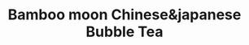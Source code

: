 ---
layout: place
title: "Bamboo moon Chinese&japanese Bubble Tea"
permalink: /massachusetts/randolph/bamboo-moon-chinese-japanese-bubble-tea.html
stateAbbr: MA
stateName: Massachusetts
cityName: Randolph
place_id: ChIJ7_Lbc_yC5IkRII9LQdwmsW4
photos:
  - name: >-
      places/ChIJ7_Lbc_yC5IkRII9LQdwmsW4/photos/AeeoHcLJ3uZnUA955GGXSqzKD4mmy-qu_RwJaoWNvGb9auK8p6RbOXlSf8bvMiptQs0b0FcE7c-x-LiRR1gdDE11BsIFJD_9izzs07A3-L2SH_XnglUuuD5AqeKuQkeC4Sc8i15o7CZgg4DQcaeTSl9yRGpNfBFbdT1Mm2ekITrhWtMfAoZTcYblWKWil35BaPziRwEZ2XpRNXGrGfPaD-e-6Me-_a4hZAikWfNBMX-jc8TJ_ZuU-nZzg_lmrP9q4thJNj-X0XRnphTQzimx3eRL2fhxSvmWpF2Jt6yUntEW7GGlAg
    widthPx: 2976
    heightPx: 3968
    authorAttributions:
      - displayName: Bamboo Moon Asian Cuisine
        uri: https://maps.google.com/maps/contrib/111329694660643125819
        photoUri: >-
          https://lh3.googleusercontent.com/a-/ALV-UjWg-QA5nsp3eQM_bsRXglQ-a-Vg-JzBXbo4QWPFEmGN1rcp710=s100-p-k-no-mo
    flagContentUri: >-
      https://www.google.com/local/imagery/report/?cb_client=maps_api_places.places_api&image_key=!1e10!2sAF1QipMyrSsmNx-hKBQkbMstGo6Px4VONJ2v2yYik5Ff&hl=en-US
    googleMapsUri: >-
      https://www.google.com/maps/place//data=!3m4!1e2!3m2!1sAF1QipMyrSsmNx-hKBQkbMstGo6Px4VONJ2v2yYik5Ff!2e10!4m2!3m1!1s0x89e482fc73dbf2ef:0x6eb126dc414b8f20
  - name: >-
      places/ChIJ7_Lbc_yC5IkRII9LQdwmsW4/photos/AeeoHcLLkHTfxf3pZft4Sne_Jgyly46xivfxbmGcabpYx4Wn83_K7mUvBk_TldnIqg4w82bsvocjN66-yfr_s0UygpG316kdfkPkFE-niNlHQGCOwqxm9MiFmVnkIGATjP5LuEKhCnWVybbuaCa5VH_nTLCDHI5owb5qqjK0wwp9Kk3AExkOjrbnRH16I4RGVpiwR8zEuOhLU8CadP3L0sZ2O1okzb_zxvjVBBH8KJZrfNP3eArF1Sv3HKbs93b9l6cwJy18K0N7VLwk6SI5F7DAGKHLEMoa3SnaPkCxNCTNZ-7ddQ
    widthPx: 3264
    heightPx: 2448
    authorAttributions:
      - displayName: Bamboo Moon Asian Cuisine
        uri: https://maps.google.com/maps/contrib/111329694660643125819
        photoUri: >-
          https://lh3.googleusercontent.com/a-/ALV-UjWg-QA5nsp3eQM_bsRXglQ-a-Vg-JzBXbo4QWPFEmGN1rcp710=s100-p-k-no-mo
    flagContentUri: >-
      https://www.google.com/local/imagery/report/?cb_client=maps_api_places.places_api&image_key=!1e10!2sAF1QipMoXh3KmS9oZJRWh2AJWke55X5d7jmIz4FhsEVG&hl=en-US
    googleMapsUri: >-
      https://www.google.com/maps/place//data=!3m4!1e2!3m2!1sAF1QipMoXh3KmS9oZJRWh2AJWke55X5d7jmIz4FhsEVG!2e10!4m2!3m1!1s0x89e482fc73dbf2ef:0x6eb126dc414b8f20
  - name: >-
      places/ChIJ7_Lbc_yC5IkRII9LQdwmsW4/photos/AeeoHcLSM2d36p1zgQigtTtZWlWHOnERQSkdKKKnofD5a1JGPzY97FIseS8w9ZYoYhLPHRAJL-pbFnw62sVkZglaqqxLdspFht8Uz66IzBMU0wDEnqG5B6sWEQzENJIN3eGt_LFZkvNaZeXIirWmdCMxQgHMSWpkp8lV1brONgiZY24onCAlbK09wuB1XLkifXs5L4k6p5asD-iAGiKFxA1xh9Z80SAD2lvmHl2Ki6OBq7inu4YolRc_pICjmdaof6ll-f8NicZjknHi_MAKGXK7ZBhviu56Q_ZK1X2mzo6-fK5kwwYboxUaPgMctuaaaCoS_YITNnyLBS89QnoA_jo9lYJWPN3d9p7jQX6AAxzC11pQEVDSAxNQA5QCPc2KTry9jTwcY8kexbIxn18b9ffYLFiY3khTfHSK0G9OSZw3b1kUoF6A
    widthPx: 3000
    heightPx: 4000
    authorAttributions:
      - displayName: Luis Blanco
        uri: https://maps.google.com/maps/contrib/102268659289720332732
        photoUri: >-
          https://lh3.googleusercontent.com/a-/ALV-UjWl6haZAlL1GZWF5VMwPxcpS-9olvcagORWZNNX6BlKO4uvrkuIqw=s100-p-k-no-mo
    flagContentUri: >-
      https://www.google.com/local/imagery/report/?cb_client=maps_api_places.places_api&image_key=!1e10!2sCIHM0ogKEICAgICtq-Ki9gE&hl=en-US
    googleMapsUri: >-
      https://www.google.com/maps/place//data=!3m4!1e2!3m2!1sCIHM0ogKEICAgICtq-Ki9gE!2e10!4m2!3m1!1s0x89e482fc73dbf2ef:0x6eb126dc414b8f20
  - name: >-
      places/ChIJ7_Lbc_yC5IkRII9LQdwmsW4/photos/AeeoHcKjLkqFwDpiarpCyW7KmrfwTcIKFklJDSpJmUZtcx0InUTpLUED6s0iEN5NE8c5-YNaau_MAD5IvHUMpAuD7BNV7kdbPyRrU3ZwFh7J_oTIqYOP-6N1cEyPbyHrZwcXASRV2kFQE7Av7jbvoXBkUW2iwd2A29KLvGaDzV_DlQZucGJpNp7EkH9qTx_XedVPZKA15l7MHJDq_g8BiEyT6XQpAVKEKcdhbE1j4yr2Kk8IqukrBoKUKT1YwkNQ07JvxstzQTAtxI2zPhave_nohOtEtY7sqzf9vvRX56aaGguJmJpKxrtyZRlI5c9dTYBoCcte-zioX5gJK4n6YPSf6Kz7f607BeUyquXk04YgRkNst2NygoxsgrguQ_S9ZTHnx5JsN-0wvext6QEDaNkAq_sRkg3d3_yMi2Azmi-AuLxsDA
    widthPx: 1242
    heightPx: 2208
    authorAttributions:
      - displayName: Errolyn M
        uri: https://maps.google.com/maps/contrib/107383586595189073943
        photoUri: >-
          https://lh3.googleusercontent.com/a-/ALV-UjW24qgbXrjK6-dt-X-9s2s2E9kKYbiBliD3TNjZHqNbSw9CcBw=s100-p-k-no-mo
    flagContentUri: >-
      https://www.google.com/local/imagery/report/?cb_client=maps_api_places.places_api&image_key=!1e10!2sCIHM0ogKEICAgICEw7noXw&hl=en-US
    googleMapsUri: >-
      https://www.google.com/maps/place//data=!3m4!1e2!3m2!1sCIHM0ogKEICAgICEw7noXw!2e10!4m2!3m1!1s0x89e482fc73dbf2ef:0x6eb126dc414b8f20
  - name: >-
      places/ChIJ7_Lbc_yC5IkRII9LQdwmsW4/photos/AeeoHcL_aKmAAB23huqo4txpOpGaLduHoc_e5eBgFrIvmU25uZvbinV2FGXaCB8TdVvur5j4LdoGzrFMW-mHRL0cct7SVebbRLuF7J2DdPzlcC2jig54jcWUYQiNhj3C97phGVcFO-JT5MG1fAGxhF22QSg1DRyJTJAD08Hp8ScUEMzrXptSdRh0xkBJfWPg2x_hEeqZc5B3FVQFzXJuy_MqP0liG6Ey4Rl0FKtJOwkqJazVb_rAr4Pga3FkrOezSJejZU-nvIrNUHhkHUWAI8huJvUWP5G1itgtcGAOrp1gQCDprCYMA-6S0uF2y5hykvf34n-84kVzMZKF7JQnEdG3I4Oe6FbFlW2VxKE5jQxWlssAgiARBQDTa80AausbYGtUJztFJHX2s9Ibm8e2k4swhl0LAb7EKHOjPtASgNUHpSJ4sA
    widthPx: 768
    heightPx: 768
    authorAttributions:
      - displayName: Fannie Lin
        uri: https://maps.google.com/maps/contrib/114221392380334548677
        photoUri: >-
          https://lh3.googleusercontent.com/a-/ALV-UjUtblGk2lJpj0znAp_4NKI36uskjybCwAGVsr2vVaY37KldJF_F=s100-p-k-no-mo
    flagContentUri: >-
      https://www.google.com/local/imagery/report/?cb_client=maps_api_places.places_api&image_key=!1e10!2sCIHM0ogKEICAgIChorrUVA&hl=en-US
    googleMapsUri: >-
      https://www.google.com/maps/place//data=!3m4!1e2!3m2!1sCIHM0ogKEICAgIChorrUVA!2e10!4m2!3m1!1s0x89e482fc73dbf2ef:0x6eb126dc414b8f20
  - name: >-
      places/ChIJ7_Lbc_yC5IkRII9LQdwmsW4/photos/AeeoHcKcVbnCnMcwvSZLxFOoFcCSb2WBnlBcpQIrm2QLtkFAVwAMynrdQV2qoOp0NJ55pL26ee7vp6F593n_sz51nzhKARAv26GImlIYP4fG_cH9mZBN2T9tz7hFdlgtLD5bdb5lbWtb4dmWqJ06x_Q2wFJyNbWLfKWKDB4w1Q0Vo56stGxB0GoWJ1CCWSykIEHJ0QsvJeWt9L1AU08YJogTCl1iLBWPkcs0UlB9v_1l7bzNCHLQ4qDKBHyny6b4OMdW9VaOOAA11x7Ob9uhpnVJ5L4nxxjvGYiblEkkJ8WqydCzhGtEmM69jDo0MA9hu-hFZYcCkGowvI_yi0T2j6yTy9EyKVzJXGxNLRHU5MKsjP-h99Ixyk61zsVCshkwWv4XhOe7dLvILo2_2q1QLMaiLJ6wq_uDInaG2BWOrr_jH49ROw
    widthPx: 768
    heightPx: 768
    authorAttributions:
      - displayName: Fannie Lin
        uri: https://maps.google.com/maps/contrib/114221392380334548677
        photoUri: >-
          https://lh3.googleusercontent.com/a-/ALV-UjUtblGk2lJpj0znAp_4NKI36uskjybCwAGVsr2vVaY37KldJF_F=s100-p-k-no-mo
    flagContentUri: >-
      https://www.google.com/local/imagery/report/?cb_client=maps_api_places.places_api&image_key=!1e10!2sCIHM0ogKEICAgICh4dnYOg&hl=en-US
    googleMapsUri: >-
      https://www.google.com/maps/place//data=!3m4!1e2!3m2!1sCIHM0ogKEICAgICh4dnYOg!2e10!4m2!3m1!1s0x89e482fc73dbf2ef:0x6eb126dc414b8f20
  - name: >-
      places/ChIJ7_Lbc_yC5IkRII9LQdwmsW4/photos/AeeoHcId4Mjg4dYhylCDs9u1RAlN256L5RIYpqm89cJWclNV99xSJHFn0hov5o9FMKDfl0nzkBnUL7Ovw5umXaUtbiJrn1h3XUwJHiygy4golCPQlTgKE0jEMPOuL0wUuxtU-cy6sf4lNy6Y-3ws2sIgoQhThCyhmB18zoOF-W1-jODkpRmNO-uW9z5m-JiCd8SX4UhV-YAUBPLi6jSQnDucKc1lBYUTFuICK6v5CnO6ad-gWgWHQZVwF-g4kKo_xUF2pgwSWUeAzOMCwvpyPoflaYaAP1cDYC0ZaFtao9bDyW4_QEnyFTthrnlHovC5HPehSDosVQc4cedhnPvkVSGIr6V02GemEU3U5hRde1sATavSOCntwflq_n-7JcKPCBkkv9wOOpY9Gm5KL3ADUi0JhM9n3OrMz1ouICRH528mDPJNrovh
    widthPx: 2880
    heightPx: 2160
    authorAttributions:
      - displayName: Duy-Quang Nguyen
        uri: https://maps.google.com/maps/contrib/108649080358917082914
        photoUri: >-
          https://lh3.googleusercontent.com/a-/ALV-UjVb5LY6GFSXGrQWa_eDdNVddNysCgEevCehHRVbQwKkxroLpZ8uVQ=s100-p-k-no-mo
    flagContentUri: >-
      https://www.google.com/local/imagery/report/?cb_client=maps_api_places.places_api&image_key=!1e10!2sCIHM0ogKEICAgIDO6r6jtQE&hl=en-US
    googleMapsUri: >-
      https://www.google.com/maps/place//data=!3m4!1e2!3m2!1sCIHM0ogKEICAgIDO6r6jtQE!2e10!4m2!3m1!1s0x89e482fc73dbf2ef:0x6eb126dc414b8f20
  - name: >-
      places/ChIJ7_Lbc_yC5IkRII9LQdwmsW4/photos/AeeoHcJkgHbD2PCsLua0NwqOQGuT1OdC7ywKuvmS23aXFLUy5vhELoLe95Rox2iB-OMcDH7SDSQAZEVNbntoPS-vWrjlDQ14_Mho3-hRaWhiUq9r5KZG6Yfu3pUREmAciAjm72i-8udnK-xGMDLwrmmc_rol5-MP521NnTfS0jlYFIpK9NT6gnz65C0XPRcVkTYILXcX04FdjYWz3tEE-6mXCNQj9bSuzmUd2zMFIUUP2NR5E10-WYVdwzzC1xoC8WI7aT1d9f9y38thPm5ArCfUEbHjLTfUcEnJ9UNHGDl4GGt0iw5DCauTw1Raa2PeYoJ6L-sn4Jk3INIL6aFQrsNowE2UKOCTuh8V_QPLffWOyBtLnFTmIDsi7N3mnk-r3ugORV6KlvHdST7oVxV9py2KKJilAmekebJzRG-qOw8j3ITSkQs
    widthPx: 3024
    heightPx: 4032
    authorAttributions:
      - displayName: Duna Jay
        uri: https://maps.google.com/maps/contrib/113619104312517931521
        photoUri: >-
          https://lh3.googleusercontent.com/a-/ALV-UjVLUTK4rZa_HhisS56Jf7QwnHJBhVyPxYcZdgWcA4xhuwqmSI6-Fw=s100-p-k-no-mo
    flagContentUri: >-
      https://www.google.com/local/imagery/report/?cb_client=maps_api_places.places_api&image_key=!1e10!2sCIHM0ogKEICAgID4iYjr1wE&hl=en-US
    googleMapsUri: >-
      https://www.google.com/maps/place//data=!3m4!1e2!3m2!1sCIHM0ogKEICAgID4iYjr1wE!2e10!4m2!3m1!1s0x89e482fc73dbf2ef:0x6eb126dc414b8f20
  - name: >-
      places/ChIJ7_Lbc_yC5IkRII9LQdwmsW4/photos/AeeoHcJ6auGPQ7WPmO9ypU6y0YKVNKWf5B3k4woXyKgauC2tVFa11CujNezvQQF4dt2WajcmdOgdBsTvpAGmJA9HSKk-Yrks0L6cD4ZCXrHK-6leAMDx1WjyvrKHfMh1atbfki6GYrfSe7_fM_wz0qkNLYt9A8FWn0Kb68HuwyjMb6D2fMNZE5MTPSbBgWhhE2ct8ffhRPMjV2FB45ze-Z7rluGt34y2Utd-ptEFhOvpOv4ea0ghwHNsVKq52TmDXC019KEwmM50JAi9Z0zwFqDYHQmjO3GhDz19SuvO3Sm3FApOPe4owGi_l-Hzsyu72Cjq_R68vHLa1DGuP1M1rFnp78_t5pa1k62aEXy4-VDq1zMvuybZEL0mdoHvIzc2oTP-6J00t4A2HxnaI9j1YYIN_WiXl6iCFSaEfwGcAjfRfmVEGA
    widthPx: 2880
    heightPx: 2160
    authorAttributions:
      - displayName: Duy-Quang Nguyen
        uri: https://maps.google.com/maps/contrib/108649080358917082914
        photoUri: >-
          https://lh3.googleusercontent.com/a-/ALV-UjVb5LY6GFSXGrQWa_eDdNVddNysCgEevCehHRVbQwKkxroLpZ8uVQ=s100-p-k-no-mo
    flagContentUri: >-
      https://www.google.com/local/imagery/report/?cb_client=maps_api_places.places_api&image_key=!1e10!2sCIHM0ogKEICAgIDO6r6jNQ&hl=en-US
    googleMapsUri: >-
      https://www.google.com/maps/place//data=!3m4!1e2!3m2!1sCIHM0ogKEICAgIDO6r6jNQ!2e10!4m2!3m1!1s0x89e482fc73dbf2ef:0x6eb126dc414b8f20
  - name: >-
      places/ChIJ7_Lbc_yC5IkRII9LQdwmsW4/photos/AeeoHcJ-fsGMjoU2KEKMAr0sMQke_-Lozc_3b1YADPS5P9vBscOPKjhmjgGRM_YMgxEuFj4Z5kuZdU15HGuKp3zqKsaaKpzJlTDHWNnpFH__mo7TNdbWhbdy17vPNpmJyE3AGQBjGtQyBmP18Gt6LdYESVSYvQVZs18m_kDxmLZrADBrOMlXxW-rgQ-QnIHrpyTb-vaxh6OKKwsCjFM6_EZNTI61hRKCxyZOKxYhBwJ4IEqXsKg5gX5-9TOIBT5Xt97iAst7EiqsHnkVEtKgFSpApIyE57eWJwlbz9GIokH_z19jpcisYos9o_ltsb5E2edEOUNcKiWiDm9Kjbf9HL2Ooxi_EZnWKbBq1AmR7XNbC9A2TGzK-fN7JqGdgRHHYfkvyr1lfBpd5etjwyk1vy1DTgPAeuZheDYhS4NstpJ3Xkaop8M
    widthPx: 960
    heightPx: 1280
    authorAttributions:
      - displayName: Fannie Lin
        uri: https://maps.google.com/maps/contrib/114221392380334548677
        photoUri: >-
          https://lh3.googleusercontent.com/a-/ALV-UjUtblGk2lJpj0znAp_4NKI36uskjybCwAGVsr2vVaY37KldJF_F=s100-p-k-no-mo
    flagContentUri: >-
      https://www.google.com/local/imagery/report/?cb_client=maps_api_places.places_api&image_key=!1e10!2sCIHM0ogKEICAgIDE9J3SogE&hl=en-US
    googleMapsUri: >-
      https://www.google.com/maps/place//data=!3m4!1e2!3m2!1sCIHM0ogKEICAgIDE9J3SogE!2e10!4m2!3m1!1s0x89e482fc73dbf2ef:0x6eb126dc414b8f20
address: 41 N Main St, Randolph, MA 02368, USA
street: 41 N Main St
city: Randolph
state: MA
zip: '02368'
country: USA
neighborhood: null
latitude: '42.163616'
longitude: '-71.041866'
accessibility_options:
  wheelchairAccessibleParking: true
  wheelchairAccessibleEntrance: true
business_status: OPERATIONAL
name: Bamboo moon Chinese&japanese Bubble Tea
google_maps_links:
  directionsUri: >-
    https://www.google.com/maps/dir//''/data=!4m7!4m6!1m1!4e2!1m2!1m1!1s0x89e482fc73dbf2ef:0x6eb126dc414b8f20!3e0
  placeUri: https://maps.google.com/?cid=7976199142479990560
  writeAReviewUri: >-
    https://www.google.com/maps/place//data=!4m3!3m2!1s0x89e482fc73dbf2ef:0x6eb126dc414b8f20!12e1
  reviewsUri: >-
    https://www.google.com/maps/place//data=!4m4!3m3!1s0x89e482fc73dbf2ef:0x6eb126dc414b8f20!9m1!1b1
  photosUri: >-
    https://www.google.com/maps/place//data=!4m3!3m2!1s0x89e482fc73dbf2ef:0x6eb126dc414b8f20!10e5
primary_type: Chinese Restaurant
opening_hours:
  regular: null
  current: null
secondary_opening_hours:
  regular:
    weekdayDescriptions: null
    type: null
  current:
    weekdayDescriptions: null
    type: null
phone: (781) 986-2622
price_level: PRICE_LEVEL_MODERATE
price_range: $10 &ndash; $20
rating: '3.7'
rating_count: 115
website: https://bamboomoonchinese.com/
description: null
reviews:
  - name: >-
      places/ChIJ7_Lbc_yC5IkRII9LQdwmsW4/reviews/ChdDSUhNMG9nS0VJQ0FnTUNJcmJTaW1nRRAB
    relativePublishTimeDescription: a week ago
    rating: 5
    text:
      text: >-
        I can't rate on service or atmosphere because I got instacart delivery.
        But I can tell you everything was delicious! Crab rangoons, egg rolls,
        chicken fingers, general gao's Chicken, boneless spare ribs & fried
        rice. All of it was absolutely delicious!! Our new go-to Chinese food
        place! My son likes sushi so he will try that next. We both love pad
        Thai so we'll give that a go someday too!
      languageCode: en
    originalText:
      text: >-
        I can't rate on service or atmosphere because I got instacart delivery.
        But I can tell you everything was delicious! Crab rangoons, egg rolls,
        chicken fingers, general gao's Chicken, boneless spare ribs & fried
        rice. All of it was absolutely delicious!! Our new go-to Chinese food
        place! My son likes sushi so he will try that next. We both love pad
        Thai so we'll give that a go someday too!
      languageCode: en
    authorAttribution:
      displayName: Alicia
      uri: https://www.google.com/maps/contrib/115598064144104170827/reviews
      photoUri: >-
        https://lh3.googleusercontent.com/a/ACg8ocJpfN747DymEWCpZ42ZMHKtHl86VF85JsYmBnYBAbfSJaVQgEOH=s128-c0x00000000-cc-rp-mo-ba3
    publishTime: '2025-04-03T23:34:51.051364Z'
    flagContentUri: >-
      https://www.google.com/local/review/rap/report?postId=ChdDSUhNMG9nS0VJQ0FnTUNJcmJTaW1nRRAB&d=17924085&t=1
    googleMapsUri: >-
      https://www.google.com/maps/reviews/data=!4m6!14m5!1m4!2m3!1sChdDSUhNMG9nS0VJQ0FnTUNJcmJTaW1nRRAB!2m1!1s0x89e482fc73dbf2ef:0x6eb126dc414b8f20
  - name: >-
      places/ChIJ7_Lbc_yC5IkRII9LQdwmsW4/reviews/ChZDSUhNMG9nS0VJQ0FnSURQekx6M09BEAE
    relativePublishTimeDescription: 4 months ago
    rating: 5
    text:
      text: >-
        Before I give you any information you must know that my husband has a
        really bad stomach and what I mean by that is he knows before anybody
        else if the food is good or bad because of his stomach and the aches
        that he gets usually. We have a tradition that on Thanksgiving we
        usually buy Chinese food and in the last year the place that we usually
        have been going to was only mediocre at best. Knowing that a lot of
        places are closed this day we try to do our research and try to see what
        was open for Thanksgiving of 2024.

        From what it looks like on the outside it looks like a husband and wife
        team together doing the orders and making everything together.


        So because of the holiday I decided that it was best that I placed the
        order with giving them enough time to prepare the order. My order came
        to roughly $275 and so I gave them about 3 hours to prepare my order. I
        strongly think that we made the right choice because everything came out
        exactly the way that we had asked and requested. Even so much as the
        extra duck sauce was perfectly given.

        Me and my family of six can honestly say that this food was the best
        Chinese food that we have actually had in a long time everything was
        seasoned properly and didn't taste nasty what we usually expect from the
        place like this. It is located in Randolph and I believe that they used
        to use the Randolph sink water as a ways of cooking their rice and
        everything and you could definitely taste it on the food that's why I
        was so wary to begin with of ordering from this place. But they must
        have heard the news and definitely change their approach using filtered
        water instead. I can say that my husband does not have any stomach
        issues it is the next day usually by now we wouldn't see him for the
        next maybe day day and a half so that already is a good sign. And most
        of the food was pretty good. There were a few minor things that I
        personally would have liked differently but I guess every person is
        different.. I prefer my general gsoa chicken to be crispy yet glazed it
        is hard to achieve and I do understand that it is the holiday so they
        must be swamped. But they're run through the meal was pleasant. We will
        definitely be coming back thank you bamboo Moon for making our family
        have a great enjoyable meal.
      languageCode: en
    originalText:
      text: >-
        Before I give you any information you must know that my husband has a
        really bad stomach and what I mean by that is he knows before anybody
        else if the food is good or bad because of his stomach and the aches
        that he gets usually. We have a tradition that on Thanksgiving we
        usually buy Chinese food and in the last year the place that we usually
        have been going to was only mediocre at best. Knowing that a lot of
        places are closed this day we try to do our research and try to see what
        was open for Thanksgiving of 2024.

        From what it looks like on the outside it looks like a husband and wife
        team together doing the orders and making everything together.


        So because of the holiday I decided that it was best that I placed the
        order with giving them enough time to prepare the order. My order came
        to roughly $275 and so I gave them about 3 hours to prepare my order. I
        strongly think that we made the right choice because everything came out
        exactly the way that we had asked and requested. Even so much as the
        extra duck sauce was perfectly given.

        Me and my family of six can honestly say that this food was the best
        Chinese food that we have actually had in a long time everything was
        seasoned properly and didn't taste nasty what we usually expect from the
        place like this. It is located in Randolph and I believe that they used
        to use the Randolph sink water as a ways of cooking their rice and
        everything and you could definitely taste it on the food that's why I
        was so wary to begin with of ordering from this place. But they must
        have heard the news and definitely change their approach using filtered
        water instead. I can say that my husband does not have any stomach
        issues it is the next day usually by now we wouldn't see him for the
        next maybe day day and a half so that already is a good sign. And most
        of the food was pretty good. There were a few minor things that I
        personally would have liked differently but I guess every person is
        different.. I prefer my general gsoa chicken to be crispy yet glazed it
        is hard to achieve and I do understand that it is the holiday so they
        must be swamped. But they're run through the meal was pleasant. We will
        definitely be coming back thank you bamboo Moon for making our family
        have a great enjoyable meal.
      languageCode: en
    authorAttribution:
      displayName: jessica andrews
      uri: https://www.google.com/maps/contrib/111352257986522474187/reviews
      photoUri: >-
        https://lh3.googleusercontent.com/a/ACg8ocLQ3fNkY8xMZUw6lRARW_9n1UqZuXCFIDLFxztbIPHXSnR5rA=s128-c0x00000000-cc-rp-mo
    publishTime: '2024-11-29T18:59:13.964121Z'
    flagContentUri: >-
      https://www.google.com/local/review/rap/report?postId=ChZDSUhNMG9nS0VJQ0FnSURQekx6M09BEAE&d=17924085&t=1
    googleMapsUri: >-
      https://www.google.com/maps/reviews/data=!4m6!14m5!1m4!2m3!1sChZDSUhNMG9nS0VJQ0FnSURQekx6M09BEAE!2m1!1s0x89e482fc73dbf2ef:0x6eb126dc414b8f20
  - name: >-
      places/ChIJ7_Lbc_yC5IkRII9LQdwmsW4/reviews/ChZDSUhNMG9nS0VJQ0FnTURJa3QtYkVREAE
    relativePublishTimeDescription: in the last week
    rating: 2
    text:
      text: >-
        We did ordered Veg lo mein for takeout. I was bit unhappy to see noodles
        all dried up and white. It basically was bland. No side sauces were
        given.
      languageCode: en
    originalText:
      text: >-
        We did ordered Veg lo mein for takeout. I was bit unhappy to see noodles
        all dried up and white. It basically was bland. No side sauces were
        given.
      languageCode: en
    authorAttribution:
      displayName: Kavya Parghee
      uri: https://www.google.com/maps/contrib/108039014585952453275/reviews
      photoUri: >-
        https://lh3.googleusercontent.com/a-/ALV-UjU816GjtsF5wr1exKjWfrw2PZdlNkMgk5rfugsp38xGjg6ey3mVzw=s128-c0x00000000-cc-rp-mo-ba4
    publishTime: '2025-04-08T13:33:50.458912Z'
    flagContentUri: >-
      https://www.google.com/local/review/rap/report?postId=ChZDSUhNMG9nS0VJQ0FnTURJa3QtYkVREAE&d=17924085&t=1
    googleMapsUri: >-
      https://www.google.com/maps/reviews/data=!4m6!14m5!1m4!2m3!1sChZDSUhNMG9nS0VJQ0FnTURJa3QtYkVREAE!2m1!1s0x89e482fc73dbf2ef:0x6eb126dc414b8f20
  - name: >-
      places/ChIJ7_Lbc_yC5IkRII9LQdwmsW4/reviews/ChZDSUhNMG9nS0VJQ0FnSUM3dE91WE1REAE
    relativePublishTimeDescription: 8 months ago
    rating: 5
    text:
      text: >-
        I got the volcano roll it was amazing, the flavor and the quality of the
        salmon was top tier out of all of the other sushi restaurants i have
        been to. The service was quick and top notch. The atmoshpere was
        delightful. All of the waiters were so kind and helpful when I didn't
        know what to order. I would 100% recommend this place for a lunch or
        dinner with your friends. I would come again.
      languageCode: en
    originalText:
      text: >-
        I got the volcano roll it was amazing, the flavor and the quality of the
        salmon was top tier out of all of the other sushi restaurants i have
        been to. The service was quick and top notch. The atmoshpere was
        delightful. All of the waiters were so kind and helpful when I didn't
        know what to order. I would 100% recommend this place for a lunch or
        dinner with your friends. I would come again.
      languageCode: en
    authorAttribution:
      displayName: jennifer zheng
      uri: https://www.google.com/maps/contrib/118394666657270881740/reviews
      photoUri: >-
        https://lh3.googleusercontent.com/a/ACg8ocJjYuah0DoNcTosrJF5dN1nlo7aLH2XGQ0ORDatIDNOkbLSGw=s128-c0x00000000-cc-rp-mo
    publishTime: '2024-08-13T02:42:01.616452Z'
    flagContentUri: >-
      https://www.google.com/local/review/rap/report?postId=ChZDSUhNMG9nS0VJQ0FnSUM3dE91WE1REAE&d=17924085&t=1
    googleMapsUri: >-
      https://www.google.com/maps/reviews/data=!4m6!14m5!1m4!2m3!1sChZDSUhNMG9nS0VJQ0FnSUM3dE91WE1REAE!2m1!1s0x89e482fc73dbf2ef:0x6eb126dc414b8f20
  - name: >-
      places/ChIJ7_Lbc_yC5IkRII9LQdwmsW4/reviews/ChdDSUhNMG9nS0VJQ0FnSURPNnI2amxRRRAB
    relativePublishTimeDescription: 2 years ago
    rating: 4
    text:
      text: >-
        I'd say this is a decent restaurant. The drinks were not that great, but
        the food was awesome (coconut shrimp, fried rice). Staff was friendly.

        Definitely a go-to place when we need a quick asian meal.
      languageCode: en
    originalText:
      text: >-
        I'd say this is a decent restaurant. The drinks were not that great, but
        the food was awesome (coconut shrimp, fried rice). Staff was friendly.

        Definitely a go-to place when we need a quick asian meal.
      languageCode: en
    authorAttribution:
      displayName: Duy-Quang Nguyen
      uri: https://www.google.com/maps/contrib/108649080358917082914/reviews
      photoUri: >-
        https://lh3.googleusercontent.com/a-/ALV-UjVb5LY6GFSXGrQWa_eDdNVddNysCgEevCehHRVbQwKkxroLpZ8uVQ=s128-c0x00000000-cc-rp-mo-ba4
    publishTime: '2022-07-02T20:02:43.643175Z'
    flagContentUri: >-
      https://www.google.com/local/review/rap/report?postId=ChdDSUhNMG9nS0VJQ0FnSURPNnI2amxRRRAB&d=17924085&t=1
    googleMapsUri: >-
      https://www.google.com/maps/reviews/data=!4m6!14m5!1m4!2m3!1sChdDSUhNMG9nS0VJQ0FnSURPNnI2amxRRRAB!2m1!1s0x89e482fc73dbf2ef:0x6eb126dc414b8f20
parking_options:
  freeStreetParking: true
  valetParking: false
payment_options:
  acceptsCreditCards: true
  acceptsDebitCards: false
  acceptsCashOnly: false
  acceptsNfc: false
allow_dogs: null
curbside_pickup: null
delivery: true
dine_in: true
good_for_children: true
good_for_groups: null
good_for_sports: false
live_music: false
menu_for_children: false
outdoor_seating: false
reservable: true
restroom: null
serves_beer: false
serves_breakfast: null
serves_brunch: null
serves_cocktails: false
serves_coffee: true
serves_dinner: true
serves_dessert: null
serves_lunch: true
serves_vegetarian_food: null
serves_wine: false
takeout: true

---